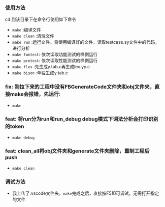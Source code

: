 ### 使用方法
cd 到该目录下在命令行使用如下命令
- `make` :编译文件
- `make clean` :清理文件
- `make run` :运行文件。将使用编译好的文件，读取testcase.sy文件中的代码，进行分析
- `make funtest`: 依次读取功能测试的样例运行
- `make pretest`: 依次读取性能测试的样例运行
- `make flex` :先生成y.tab.c再生成lex.yy.c
- `make bison` :单独生成y.tab.c
### fix: 刚拉下来的工程中没有FBGenerateCode文件夹和obj文件夹，直接make会报错，先运行:
- `make`
### feat: 将run分为run和run_debug  debug模式下词法分析会打印识别的token
- `make debug`
### feat: clean_all将obj文件夹和generate文件夹删除，重制工程后push
- `make clean`

### 调试方法
- 我上传了.vscode文件夹，`make`完成之后，直接按F5即可调试，无需打开指定的文件

